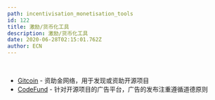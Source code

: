 ```yaml
---
path: incentivisation_monetisation_tools
id: 122
title: 激励/货币化工具
description: 激励/货币化工具
date: 2020-06-28T02:15:01.762Z
author: ECN
---
```


<br/>

* [Gitcoin](https://gitcoin.co/) - 资助金网络，用于发现或资助开源项目
* [CodeFund](https://codefund.io/) - 针对开源项目的广告平台，广告的发布注重遵循道德原则

